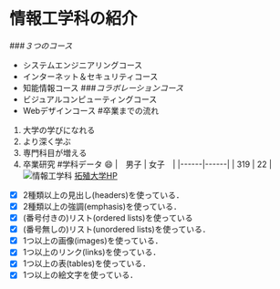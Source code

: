 # 情報工学科の紹介
<!-- Markdown記法を使って学科の紹介ページを作る -->

###*３つのコース*
* システムエンジニアリングコース
* インターネット＆セキュリティコース
* 知能情報コース
###*コラボレーションコース*
* ビジュアルコンピューティングコース
* Webデザインコース
#卒業までの流れ
1. 大学の学びになれる
2. より深く学ぶ
3. 専門科目が増える
4. 卒業研究
#学科データ :smile:
|　男子 | 女子　|
|------|------|
| 319  | 22   |
![情報工学科](https://feng.takushoku-u.ac.jp/albums/abm00014693.jpg)
[拓殖大学HP](https://feng.takushoku-u.ac.jp/course/cs/introduction.html)

<!-- この部分より上に記述を追加して下のチェックボックスで確認する -->
- [x] 2種類以上の見出し(headers)を使っている．
- [x] 2種類以上の強調(emphasis)を使っている．
- [x] (番号付きの)リスト(ordered lists)を使っている
- [x] (番号無しの)リスト(unordered lists)を使っている．
- [x] 1つ以上の画像(images)を使っている．
- [x] 1つ以上のリンク(links)を使っている．
- [x] 1つ以上の表(tables)を使っている．
- [x] 1つ以上の絵文字を使っている．
